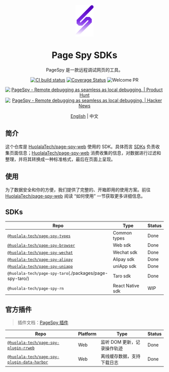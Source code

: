 [page-spy-web]: https://github.com/HuolalaTech/page-spy-web.git 'page-spy-web'
[ci-build-image]: https://img.shields.io/github/actions/workflow/status/HuolalaTech/page-spy/coveralls.yml?logo=github&label=build
[ci-build-url]: https://github.com/HuolalaTech/page-spy/actions/workflows/coveralls.yml
[coveralls-image]: https://img.shields.io/coverallsCoverage/github/HuolalaTech/page-spy?label=coverage&logo=coveralls
[coveralls-url]: https://coveralls.io/github/HuolalaTech/page-spy?branch=main
[welcome-pr]: https://img.shields.io/badge/PRs-welcome-green

<div align="center">
  <img src="./logo.svg" height="100" />

  <h1>Page Spy SDKs</h1>
  <p>PageSpy 是一款远程调试网页的工具。</p>

[![CI build status][ci-build-image]][ci-build-url]
[![Coverage Status][coveralls-image]][coveralls-url]
![Welcome PR][welcome-pr]

<a href="https://www.producthunt.com/posts/pagespy?utm_source=badge-featured&utm_medium=badge&utm_souce=badge-pagespy" target="_blank"><img src="https://api.producthunt.com/widgets/embed-image/v1/featured.svg?post_id=429852&theme=light" alt="PageSpy - Remote&#0032;debugging&#0032;as&#0032;seamless&#0032;as&#0032;local&#0032;debugging&#0046; | Product Hunt" height="36" /></a> <a href="https://news.ycombinator.com/item?id=38679798" target="_blank"><img src="https://hackernews-badge.vercel.app/api?id=38679798" alt="PageSpy - Remote&#0032;debugging&#0032;as&#0032;seamless&#0032;as&#0032;local&#0032;debugging&#0046; | Hacker News" height="36" /></a>

[English](./README.md) | 中文

</div>

## 简介

这个仓库是 [HuolalaTech/page-spy-web][page-spy-web] 使用的 SDK。具体而言 [SDKs](./packages) 负责收集页面信息；[HuolalaTech/page-spy-web][page-spy-web] 消费收集的信息，对数据进行过滤和整理，并将其转换成一种标准格式，最后在页面上呈现。

## 使用

为了数据安全和你的方便，我们提供了完整的、开箱即用的使用方案。前往 [HuolalaTech/page-spy-web][page-spy-web] 阅读 “如何使用” 一节获取更多详细信息。

## SDKs

| Repo                                                             | Type             | Status |
| ---------------------------------------------------------------- | ---------------- | ------ |
| [`@huolala-tech/page-spy-types`](./packages/page-spy-types/)     | Common types     | Done   |
| [`@huolala-tech/page-spy-browser`](./packages/page-spy-browser/) | Web sdk          | Done   |
| [`@huolala-tech/page-spy-wechat`](./packages/page-spy-wechat/)   | Wechat sdk       | Done   |
| [`@huolala-tech/page-spy-alipay`](./packages/page-spy-alipay/)   | Alipay sdk       | Done   |
| [`@huolala-tech/page-spy-uniapp`](./packages/page-spy-uniapp/)   | uniApp sdk       | Done   |
| `@huolala-tech/page-spy-taro`(./packages/page-spy-taro/)         | Taro sdk         | Done   |
| `@huolala-tech/page-spy-rn`                                      | React Native sdk | WIP    |

## 官方插件

> 插件文档：[PageSpy 插件](./docs/plugin_zh.md)

| Repo                                                                                   | Platform | Type                        | Status |
| -------------------------------------------------------------------------------------- | -------- | --------------------------- | ------ |
| [`@huolala-tech/page-spy-plugin-rrweb`](./packages/page-spy-plugin-rrweb/)             | Web      | 监听 DOM 更新，记录操作轨迹 | Done   |
| [`@huolala-tech/page-spy-plugin-data-harbor`](./packages/page-spy-plugin-data-harbor/) | Web      | 离线缓存数据，支持下载日志  | Done   |
